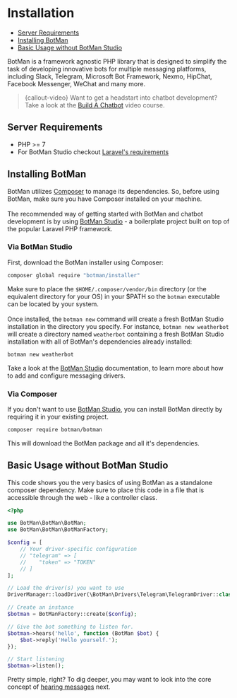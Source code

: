 # Installation

- [Server Requirements](#requirements)
- [Installing BotMan](#installation)
- [Basic Usage without BotMan Studio](#basic-usage-without-botman-studio)

BotMan is a framework agnostic PHP library that is designed to simplify the task of developing innovative bots for multiple messaging platforms, including Slack, Telegram, Microsoft Bot Framework, Nexmo, HipChat, Facebook Messenger, WeChat and many more.

> {callout-video} Want to get a headstart into chatbot development? Take a look at the [Build A Chatbot](https://buildachatbot.io) video course.

<a id="requirements"></a>
## Server Requirements

- PHP >= 7
- For BotMan Studio checkout [Laravel's requirements](https://laravel.com/docs/5.5/installation#server-requirements)

<a id="installation"></a>
## Installing BotMan

BotMan utilizes [Composer](https://getcomposer.org/) to manage its dependencies. So, before using BotMan, make sure you have Composer installed on your machine.
<br><br>
The recommended way of getting started with BotMan and chatbot development is by using [BotMan Studio](/__version__/botman-studio) - a boilerplate project built on top of the popular Laravel PHP framework.

### Via BotMan Studio
First, download the BotMan installer using Composer:

```sh
composer global require "botman/installer"
```

Make sure to place the `$HOME/.composer/vendor/bin` directory (or the equivalent directory for your OS) in your $PATH so the `botman` executable can be located by your system.
<br><br>
Once installed, the `botman new` command will create a fresh BotMan Studio installation in the directory you specify. For instance, `botman new weatherbot` will create a directory named `weatherbot` containing a fresh BotMan Studio installation with all of BotMan's dependencies already installed:

```sh
botman new weatherbot
```

Take a look at the [BotMan Studio](/__version__/botman-studio) documentation, to learn more about how to add and configure messaging drivers.

### Via Composer

If you don't want to use [BotMan Studio](/__version__/botman-studio), you can install BotMan directly by requiring it in your existing project.

```sh
composer require botman/botman
```

This will download the BotMan package and all it's dependencies.

<a id="basic-usage-without-botman-studio"></a>
## Basic Usage without BotMan Studio

This code shows you the very basics of using BotMan as a standalone composer dependency.
Make sure to place this code in a file that is accessible through the web - like a controller class.

```php
<?php

use BotMan\BotMan\BotMan;
use BotMan\BotMan\BotManFactory;

$config = [
    // Your driver-specific configuration
    // "telegram" => [
    //    "token" => "TOKEN"
    // ]
];

// Load the driver(s) you want to use
DriverManager::loadDriver(\BotMan\Drivers\Telegram\TelegramDriver::class);

// Create an instance
$botman = BotManFactory::create($config);

// Give the bot something to listen for.
$botman->hears('hello', function (BotMan $bot) {
    $bot->reply('Hello yourself.');
});

// Start listening
$botman->listen();
```

Pretty simple, right? To dig deeper, you may want to look into the core concept of [hearing messages](/__version__/receiving) next.
